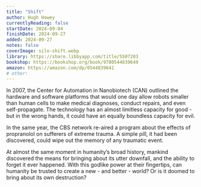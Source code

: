 ```yaml
---
title: "Shift"
author: Hugh Howey
currentlyReading: false
startDate: 2024-09-04
finishDate: 2024-09-27
added: 2024-09-27
notes: false
coverImage: silo-shift.webp
library: https://share.libbyapp.com/title/5507203
bookshop: https://bookshop.org/book/9780544839649
amazon: https://amazon.com/dp/0544839641
# other: 
---
```


In 2007, the Center for Automation in Nanobiotech (CAN) outlined the hardware and software platforms that would one day allow robots smaller than human cells to make medical diagnoses, conduct repairs, and even self-propagate. The technology has an almost limitless capacity for good - but in the wrong hands, it could have an equally boundless capacity for evil.  

In the same year, the CBS network re-aired a program about the effects of propranolol on sufferers of extreme trauma. A simple pill, it had been discovered, could wipe out the memory of any traumatic event.  

At almost the same moment in humanity’s broad history, mankind discovered the means for bringing about its utter downfall, and the ability to forget it ever happened. With this godlike power at their fingertips, can humanity be trusted to create a new - and better - world? Or is it doomed to bring about its own destruction?  